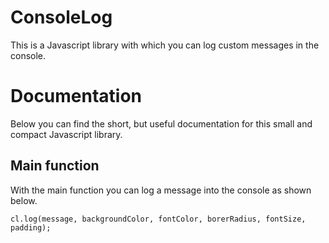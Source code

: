 # ConsoleLog
This is a Javascript library with which you can log custom messages in the console.

# Documentation

Below you can find the short, but useful documentation for this small and compact Javascript library.

## Main function

With the main function you can log a message into the console as shown below.

```
cl.log(message, backgroundColor, fontColor, borerRadius, fontSize, padding);
```
